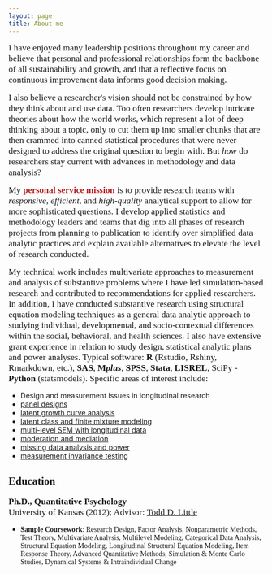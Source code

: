 ```yaml
---
layout: page
title: About me 
---
```



<span style="color:lightsteelblue4; font-family:Palatino; font-size:1.25em;">I have enjoyed many leadership positions throughout my career and believe that personal and professional relationships form the backbone of all sustainability and growth, and that a reflective focus on continuous improvement data informs good decision making.</span> 

<span style="color:lightsteelblue4; font-family:Palatino; font-size:1.25em;"> I also believe a researcher's vision should not be constrained by how they think about and use data. Too often researchers develop intricate theories about how the world works, which represent a lot of deep thinking about a topic, only to cut them up into smaller chunks that are then crammed into canned statistical procedures that were never designed to address the original question to begin with. But *how* do researchers stay current with advances in methodology and data analysis?</span> 
  
<span style="color:lightsteelblue4; font-family:Palatino; font-size:1.25em;">My </span> <span style="color:firebrick; font-family:Palatino; font-size:1.25em;">**personal service mission** </span><span style="color:lightsteelblue4; font-family:Palatino; font-size:1.25em;"> is to provide research teams with *responsive*, *efficient*, and *high-quality* analytical support to allow for more sophisticated questions. I develop applied statistics and methodology leaders and teams that dig into all phases of research projects from planning to publication to identify over simplified data analytic practices and explain available alternatives to elevate the level of research conducted.</span> 
  
<span style="color:lightsteelblue4; font-family:Palatino; font-size:1.25em;">My technical work includes multivariate approaches to measurement and analysis of substantive problems where I have led simulation-based research and contributed to recommendations for applied researchers. In addition, I have conducted substantive research using structural equation modeling techniques as a general data analytic approach to studying individual, developmental, and socio-contextual differences within the social, behavioral, and health sciences. I also have extensive grant experience in relation to study design, statistical analytic plans and power analyses. Typical software: **R** (Rstudio, Rshiny, Rmarkdown, etc.), **SAS**, **M*plus***, **SPSS**, **Stata**, **LISREL**, SciPy - **Python** (statsmodels). Specific areas of interest include: </span>    

* Design and measurement issues in longitudinal research 
* [panel designs](https://www.quantpsy.org/pubs/little_preacher_selig_card_2007.pdf)
* [latent growth curve analysis](https://quantpsy.org/pubs/preacher_2010.pdf)
* [latent class and finite mixture modeling](https://www.statmodel.com/download/Masyn_2013.pdf)
* [multi-level SEM with longitudinal data](https://www.guilford.com/books/Longitudinal-Structural-Equation-Modeling/Todd-Little/9781462510160)
* [moderation and mediation](http://afhayes.com/introduction-to-mediation-moderation-and-conditional-process-analysis.html)
* [missing data analysis and power](http://www.appliedmissingdata.com/)
* [measurement invariance testing](http://www.joophox.net/publist/CecklistMeasInv.pdf)
  
## <span style="color:lightsteelblue4; font-family:Palatino;">Education</span> 
<span style="color:lightsteelblue4; font-family:Palatino; font-size:1.25em;">**Ph.D., Quantitative Psychology**             
University of Kansas (2012); Advisor: [Todd D. Little](https://scholar.google.com/citations?user=T-dKKGkAAAAJ&hl=en)</span> 
* <span style="color:lightsteelblue4; font-family:Palatino;">**Sample Coursework**: Research Design, Factor Analysis, Nonparametric Methods, Test Theory, Multivariate Analysis, Multilevel Modeling, Categorical Data Analysis, Structural Equation Modeling, Longitudinal Structural Equation Modeling, Item Response Theory, Advanced Quantitative Methods, Simulation & Monte Carlo Studies, Dynamical Systems & Intraindividual Change </span>   
